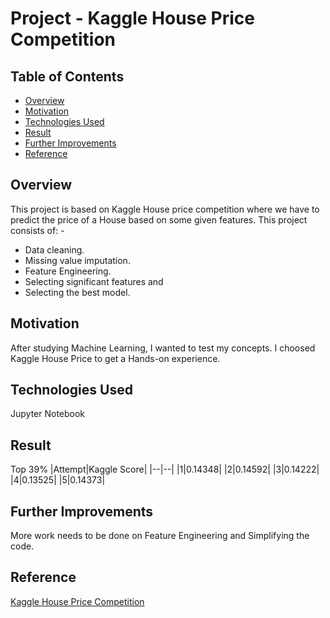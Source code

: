 # Project - Kaggle House Price Competition

## Table of Contents
- [Overview](#Overview)
- [Motivation](#Motivation)
- [Technologies Used](#Technologies-Used)
- [Result](#Result)
- [Further Improvements](#Further-Improvements)
- [Reference](#Reference)

## Overview
This project is based on Kaggle House price competition where we have to predict the price of a House based on some given features. This project consists of: -
- Data cleaning.
- Missing value imputation.
- Feature Engineering.
- Selecting significant features and
- Selecting the best model.

## Motivation
After studying Machine Learning, I wanted to test my concepts. I choosed Kaggle House Price to get a Hands-on experience.

## Technologies Used
Jupyter Notebook

## Result
Top 39%
|Attempt|Kaggle Score|
|--|--|
|1|0.14348|
|2|0.14592|
|3|0.14222|
|4|0.13525|
|5|0.14373|

## Further Improvements
More work needs to be done on Feature Engineering and Simplifying the code.

## Reference
[Kaggle House Price Competition](https://www.kaggle.com/c/house-prices-advanced-regression-techniques)
